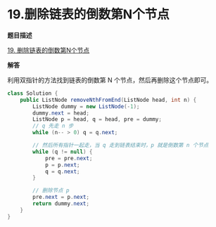 # 19.删除链表的倒数第N个节点

**题目描述**

[19. 删除链表的倒数第N个节点](https://leetcode-cn.com/problems/remove-nth-node-from-end-of-list/)

**解答**

利用双指针的方法找到链表的倒数第 N 个节点，然后再删除这个节点即可。

```java
class Solution {
    public ListNode removeNthFromEnd(ListNode head, int n) {
        ListNode dummy = new ListNode(-1);
        dummy.next = head;
        ListNode p = head, q = head, pre = dummy;
        // q 先走 n 步
        while (n-- > 0) q = q.next;

        // 然后所有指针一起走，当 q 走到链表结束时，p 就是倒数第 n 个节点
        while (q != null) {
            pre = pre.next;
            p = p.next;
            q = q.next;
        }

        // 删除节点 p
        pre.next = p.next;
        return dummy.next;
    }
}
```